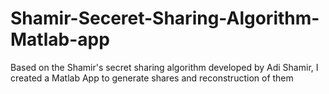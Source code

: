 # Shamir-Seceret-Sharing-Algorithm-Matlab-app
Based on the Shamir's secret sharing algorithm developed by Adi Shamir, I created a Matlab App to generate shares and reconstruction of them
